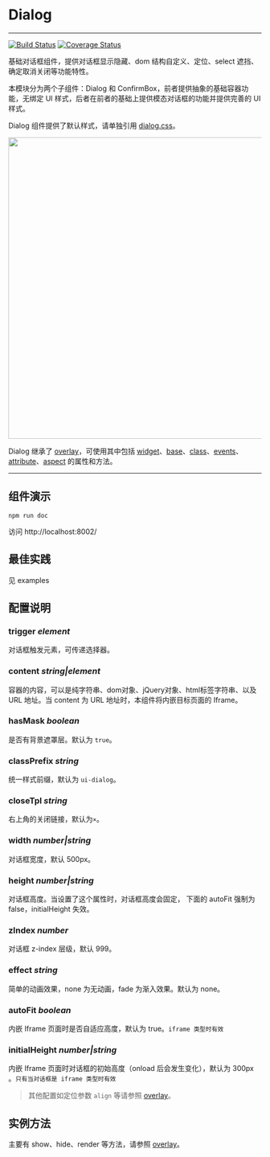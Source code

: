 # Dialog

---

[![Build Status](https://img.shields.io/travis/aralejs/dialog.svg?style=flat)](https://travis-ci.org/aralejs/dialog)
[![Coverage Status](https://img.shields.io/coveralls/aralejs/dialog.svg?style=flat)](https://coveralls.io/r/aralejs/dialog)

基础对话框组件，提供对话框显示隐藏、dom 结构自定义、定位、select 遮挡、确定取消关闭等功能特性。

本模块分为两个子组件：Dialog 和 ConfirmBox，前者提供抽象的基础容器功能，无绑定 UI 样式，后者在前者的基础上提供模态对话框的功能并提供完善的 UI 样式。

Dialog 组件提供了默认样式，请单独引用 [dialog.css](https://github.com/aralejs/dialog/blob/master/src/dialog.css)。

<img width="600" src="https://t.alipayobjects.com/images/T1bexeXgxiXXXXXXXX.png">

Dialog 继承了 [overlay](http://aralejs.org/overlay/)，可使用其中包括 [widget](http://aralejs.org/widget/)、[base](http://aralejs.org/base/)、[class](http://aralejs.org/class/)、[events](http://aralejs.org/events/)、[attribute](http://aralejs.org/base/docs/attribute.html)、[aspect](http://aralejs.org/base/docs/aspect.html) 的属性和方法。

---

## 组件演示

```
npm run doc
```
访问 http://localhost:8002/

## 最佳实践

见 examples

## 配置说明

### trigger *element*

对话框触发元素，可传递选择器。

### content *string|element*

容器的内容，可以是纯字符串、dom对象、jQuery对象、html标签字符串、以及 URL 地址。当 content 为 URL 地址时，本组件将内嵌目标页面的 Iframe。

### hasMask *boolean*

是否有背景遮罩层。默认为 `true`。

### classPrefix *string*

统一样式前缀，默认为 `ui-dialog`。

### closeTpl *string*

右上角的关闭链接，默认为`×`。

### width *number|string*

对话框宽度，默认 500px。

### height *number|string*

对话框高度。当设置了这个属性时，对话框高度会固定，
下面的 autoFit 强制为 false，initialHeight 失效。

### zIndex *number*

对话框 z-index 层级，默认 999。

### effect *string*

简单的动画效果，none 为无动画，fade 为渐入效果。默认为 none。

### autoFit *boolean*

内嵌 Iframe 页面时是否自适应高度，默认为 true。`iframe 类型时有效`

### initialHeight *number|string*

内嵌 Iframe 页面时对话框的初始高度（onload 后会发生变化），默认为 300px 。`只有当对话框是 iframe 类型时有效`


> 其他配置如定位参数 `align` 等请参照 [overlay](http://aralejs.org/overlay/)。


## 实例方法

主要有 show、hide、render 等方法，请参照 [overlay](http://aralejs.org/overlay/)。



